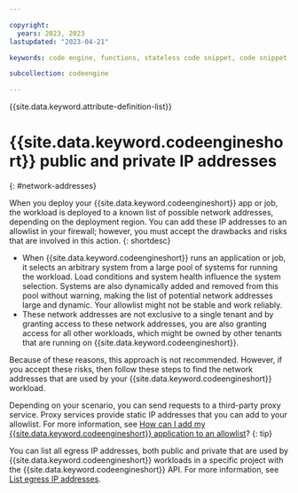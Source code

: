 ```yaml
---

copyright:
  years: 2023, 2023
lastupdated: "2023-04-21"

keywords: code engine, functions, stateless code snippet, code snippet, stateless

subcollection: codeengine

---
```


{{site.data.keyword.attribute-definition-list}}

# {{site.data.keyword.codeengineshort}} public and private IP addresses
{: #network-addresses}

When you deploy your {{site.data.keyword.codeengineshort}} app or job, the workload is deployed to a known list of possible network addresses, depending on the deployment region. You can add these IP addresses to an allowlist in your firewall; however, you must accept the drawbacks and risks that are involved in this action.
{: shortdesc}

- When {{site.data.keyword.codeengineshort}} runs an application or job, it selects an arbitrary system from a large pool of systems for running the workload. Load conditions and system health influence the system selection. Systems are also dynamically added and removed from this pool without warning, making the list of potential network addresses large and dynamic. Your allowlist might not be stable and work reliably. 
- These network addresses are not exclusive to a single tenant and by granting access to these network addresses, you are also granting access for all other workloads, which might be owned by other tenants that are running on {{site.data.keyword.codeengineshort}}. 

Because of these reasons, this approach is not recommended. However, if you accept these risks, then follow these steps to find the network addresses that are used by your {{site.data.keyword.codeengineshort}} workload.

Depending on your scenario, you can send requests to a third-party proxy service. Proxy services provide static IP addresses that you can add to your allowlist. For more information, see [How can I add my {{site.data.keyword.codeengineshort}} application to an allowlist](/docs/codeengine?topic=codeengine-ts-allowlist-app)?
{: tip}
  
You can list all egress IP addresses, both public and private that are used by {{site.data.keyword.codeengineshort}} workloads in a specific project with the {{site.data.keyword.codeengineshort}} API. For more information, see [List egress IP addresses](https://cloud.ibm.com/apidocs/codeengine/v2#get-project-egress-ips).

